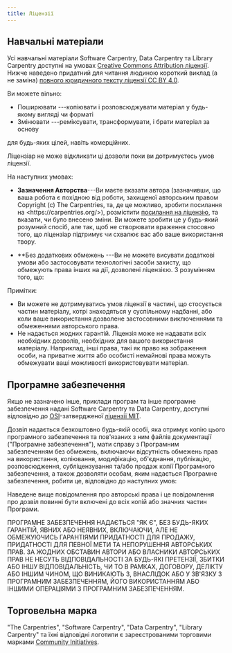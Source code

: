 ```yaml
---
title: Ліцензії
---
```


## Навчальні матеріали

Усі навчальні матеріали Software Carpentry, Data Carpentry та Library Carpentry доступні на умовах [Creative Commons Attribution ліцензії][cc-by-human]. Нижче наведено придатний для читання людиною короткий виклад (а не заміна) [повного юридичного тексту ліцензії CC BY 4.0][cc-by-legal].

Ви можете вільно:

- Поширювати ---копіювати і розповсюджувати матеріал у будь-якому вигляді чи форматі
- Змінювати ---реміксувати, трансформувати, і брати матеріал за основу

для будь-яких цілей, навіть комерційних.

Ліцензіар не може відкликати ці дозволи поки ви дотримуєтесь умов ліцензії.

На наступних умовах:

- **Зазначення Авторства**---Ви маєте вказати автора (зазначивши, що ваша робота є похідною від роботи, захищеної авторським правом Copyright (c) The Carpentries, та, де це можливо, зробити посилання на \<https\://carpentries.org/>), розмістити [посилання на ліцензію][cc-by-human], та вказати, чи було внесено зміни. Ви можете зробити це у будь-який розумний спосіб, але так, щоб не створювати враження стосовно того, що ліцензіар підтримує чи схвалює вас або ваше використання твору.

- \*\*Без додаткових обмежень ---Ви не можете висувати додаткові умови або застосовувати технологічні засоби захисту, що обмежують права інших на дії, дозволені ліцензією.  З розумінням того, що:

Примітки:

- Ви можете не дотримуватись умов ліцензії в частині, що стосується частин матеріалу, котрі знаходяться у суспільному надбанні, або коли ваше використання дозволене
  застосовними виключеннями та обмеженнями авторського права.
- Не надається жодних гарантій. Ліцензія може не надавати всіх необхідних дозволів, необхідних для вашого використання матеріалу. Наприклад, інші права, такі як право на зображення особи, на приватне життя або особисті немайнові права можуть обмежувати ваші можливості використовувати матеріал.

## Програмне забезпечення

Якщо не зазначено інше, приклади програм та інше програмне забезпечення надані Software Carpentry та Data Carpentry, доступні відповідно до [OSI][osi]-затвердженої [ліцензії MIT][mit-license].

Дозвіл надається безкоштовно будь-якій особі, яка отримує копію цього програмного забезпечення та пов'язаних з ним файлів документації ("Програмне забезпечення"), мати справу з Програмним забезпеченням без обмежень, включаючи відсутність обмежень прав на використання, копіювання, модифікацію, об'єднання, публікацію, розповсюдження, субліцензування та/або продаж копії Програмного забезпечення, а також дозволяти особам, яким надається Програмне забезпечення, робити це, відповідно до наступних умов:

Наведене вище повідомлення про авторські права і це повідомлення про дозвіл повинні бути включені до всіх копій або значних частин Програми.

ПРОГРАМНЕ ЗАБЕЗПЕЧЕННЯ НАДАЄТЬСЯ "ЯК Є", БЕЗ БУДЬ-ЯКИХ ГАРАНТІЙ, ЯВНИХ АБО НЕЯВНИХ, ВКЛЮЧАЮЧИ, АЛЕ НЕ ОБМЕЖУЮЧИСЬ ГАРАНТІЯМИ ПРИДАТНОСТІ ДЛЯ ПРОДАЖУ, ПРИДАТНОСТІ ДЛЯ ПЕВНОЇ МЕТИ ТА НЕПОРУШЕННЯ АВТОРСЬКИХ ПРАВ. ЗА ЖОДНИХ ОБСТАВИН АВТОРИ АБО ВЛАСНИКИ АВТОРСЬКИХ ПРАВ НЕ НЕСУТЬ ВІДПОВІДАЛЬНОСТІ ЗА БУДЬ-ЯКІ ПРЕТЕНЗІЇ, ЗБИТКИ АБО ІНШУ ВІДПОВІДАЛЬНІСТЬ, ЧИ ТО В РАМКАХ, ДОГОВОРУ, ДЕЛІКТУ АБО ІНШИМ ЧИНОМ, ЩО ВИНИКАЮТЬ З, ВНАСЛІДОК АБО У ЗВ'ЯЗКУ З ПРОГРАМНИМ ЗАБЕЗПЕЧЕННЯМ, ЙОГО ВИКОРИСТАННЯМ АБО ІНШИМИ ОПЕРАЦІЯМИ З ПРОГРАМНИМ ЗАБЕЗПЕЧЕННЯМ.

## Торговельна марка

"The Carpentries", "Software Carpentry", "Data Carpentry", "Library
Carpentry" та їхні відповідні логотипи є зареєстрованими торговими марками [Community
Initiatives][ci].

[cc-by-human]: https://creativecommons.org/licenses/by/4.0/
[cc-by-legal]: https://creativecommons.org/licenses/by/4.0/legalcode
[mit-license]: https://opensource.org/licenses/mit-license.html
[ci]: https://communityin.org/
[osi]: https://opensource.org
